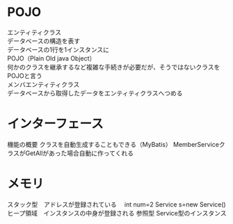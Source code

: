 # POJO
 
エンティティクラス  
データベースの構造を表す  
データベースの1行を1インスタンスに  
POJO（Plain Old java Object）  
何かのクラスを継承するなど複雑な手続きが必要だが、そうではないクラスをPOJOと言う  
メンバエンティティクラス  
データベースから取得したデータをエンティティクラスへつめる  

# インターフェース
機能の概要
クラスを自動生成することもできる（MyBatis）
MemberServiceクラスがGetAllがあった場合自動に作ってくれる

# メモリ
スタック型　アドレスが登録されている
　int num=2
 Service s=new Service()
ヒープ領域　インスタンスの中身が登録される 参照型
 Service型のインスタンス
